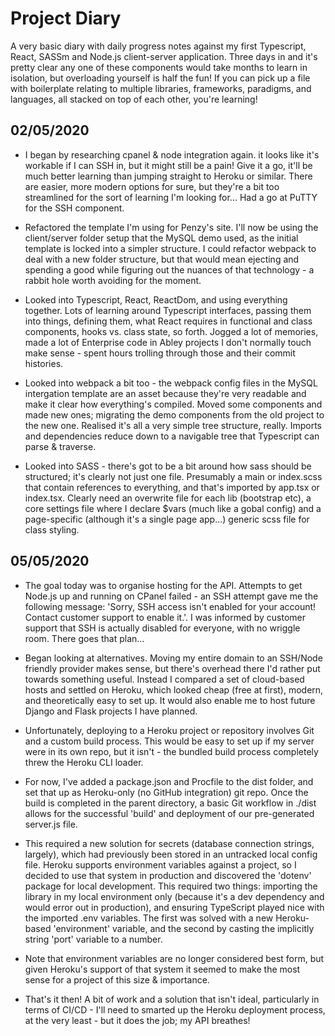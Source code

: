# Project Diary

A very basic diary with daily progress notes against my first Typescript, React, SASSm and Node.js client-server application. Three days in and it's pretty clear any one of these components would take months to learn in isolation, but overloading yourself is half the fun! If you can pick up a file with boilerplate relating to multiple libraries, frameworks, paradigms, and languages, all stacked on top of each other, you're learning!

## 02/05/2020

* I began by researching cpanel & node integration again. it looks like it's workable if I can SSH in, but it might still be a pain! Give it a go, it'll be much better learning than jumping straight to Heroku or similar. There are easier, more modern options for sure, but they're a bit too streamlined for the sort of learning I'm looking for... Had a go at PuTTY for the SSH component.

* Refactored the template I'm using for Penzy's site. I'll now be using the client/server folder setup that the MySQL demo used, as the initial template is locked into a simpler structure. I could refactor webpack to deal with a new folder structure, but that would mean ejecting and spending a good while figuring out the nuances of that technology - a rabbit hole worth avoiding for the moment.

* Looked into Typescript, React, ReactDom, and using everything together. Lots of learning around Typescript interfaces, passing them into things, defining them, what React requires in functional and class components, hooks vs. class state, so forth. Jogged a lot of memories, made a lot of Enterprise code in Abley projects I don't normally touch make sense - spent hours trolling through those and their commit histories.

* Looked into webpack a bit too - the webpack config files in the MySQL intergation template are an asset because they're very readable and make it clear how everything's compiled. Moved some components and made new ones; migrating the demo components from the old project to the new one. Realised it's all a very simple tree structure, really. Imports and dependencies reduce down to a navigable tree that Typescript can parse & traverse.

* Looked into SASS - there's got to be a bit around how sass should be structured; it's clearly not just one file. Presumably a main or index.scss that contain references to everything, and that's imported by app.tsx or index.tsx. Clearly need an overwrite file for each lib (bootstrap etc), a core settings file where I declare $vars (much like a gobal config) and a page-specific (although it's a single page app...) generic scss file for class styling.

## 05/05/2020

* The goal today was to organise hosting for the API. Attempts to get Node.js up and running on CPanel failed - an SSH attempt gave me the following message: 'Sorry, SSH access isn't enabled for your account! Contact customer support to enable it.'. I was informed by customer support that SSH is actually disabled for everyone, with no wriggle room. There goes that plan...

* Began looking at alternatives. Moving my entire domain to an SSH/Node friendly provider makes sense, but there's overhead there I'd rather put towards something useful. Instead I compared a set of cloud-based hosts and settled on Heroku, which looked cheap (free at first), modern, and theoretically easy to set up. It would also enable me to host future Django and Flask projects I have planned.

* Unfortunately, deploying to a Heroku project or repository involves Git and a custom build process. This would be easy to set up if my server were in its own repo, but it isn't - the bundled build process completely threw the Heroku CLI loader.

* For now, I've added a package.json and Procfile to the dist folder, and set that up as Heroku-only (no GitHub integration) git repo. Once the build is completed in the parent directory, a basic Git workflow in ./dist allows for the successful 'build' and deployment of our pre-generated server.js file.

* This required a new solution for secrets (database connection strings, largely), which had previously been stored in an untracked local config file. Heroku supports environment variables against a project, so I decided to use that system in production and discovered the 'dotenv' package for local development. This required two things: importing the library in my local environment only (because it's a dev dependency and would error out in production), and ensuring TypeScript played nice with the imported .env variables. The first was solved with a new Heroku-based 'environment' variable, and the second by casting the implicitly string 'port' variable to a number.

* Note that environment variables are no longer considered best form, but given Heroku's support of that system it seemed to make the most sense for a project of this size & importance.

* That's it then! A bit of work and a solution that isn't ideal, particularly in terms of CI/CD - I'll need to smarted up the Heroku deployment process, at the very least - but it does the job; my API breathes!

